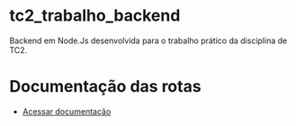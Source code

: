 # tc2_trabalho_backend
Backend em Node.Js desenvolvida para o trabalho prático da disciplina de TC2.

# Documentação das rotas
- [Acessar documentação](https://documenter.getpostman.com/view/9015507/TzecD5Pw)
